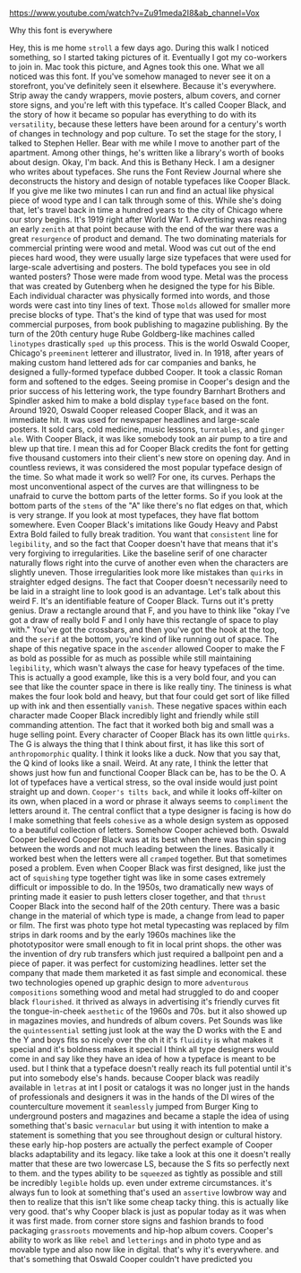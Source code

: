 https://www.youtube.com/watch?v=Zu91meda2I8&ab_channel=Vox 

Why this font is everywhere 

Hey, this is me home `stroll` a few days ago. During this walk I noticed something, so I started taking pictures of it. Eventually I got my co-workers to join in. Mac took this picture, and Agnes took this one. What we all noticed was this font. If you've somehow managed to never see it on a storefront, you've definitely seen it elsewhere. Because it's everywhere. Strip away the candy wrappers, movie posters, album covers, and corner store signs, and you're left with this typeface. It's called Cooper Black, and the story of how it became so popular has everything to do with its `versatility`, because these letters have been around for a century's worth of changes in technology and pop culture. To set the stage for the story, I talked to Stephen Heller. Bear with me while I move to another part of the apartment. Among other things, he's written like a library's worth of books about design. Okay, I'm back. And this is Bethany Heck. I am a designer who writes about typefaces. She runs the Font Review Journal where she deconstructs the history and design of notable typefaces like Cooper Black. If you give me like two minutes I can run and find an actual like physical piece of wood type and I can talk through some of this. While she's doing that, let's travel back in time a hundred years to the city of Chicago where our story begins. It's 1919 right after World War 1. Advertising was reaching an early `zenith` at that point because with the end of the war there was a great `resurgence` of product and demand. The two dominating materials for commercial printing were wood and metal. Wood was cut out of the end pieces hard wood, they were usually large size typefaces that were used for large-scale advertising and posters. The bold typefaces you see in old wanted posters? Those were made from wood type. Metal was the process that was created by Gutenberg when he designed the type for his Bible. Each individual character was physically formed into words, and those words were cast into tiny lines of text. Those `molds` allowed for smaller more precise blocks of type. That's the kind of type that was used for most commercial purposes, from book publishing to magazine publishing. By the turn of the 20th century huge Rube Goldberg-like machines called `linotypes` drastically `sped up` this process. This is the world Oswald Cooper, Chicago's `preeminent` letterer and illustrator, lived in. In 1918, after years of making custom hand lettered ads for car companies and banks, he designed a fully-formed typeface dubbed Cooper. It took a classic Roman form and softened to the edges. Seeing promise in Cooper's design and the prior success of his lettering work, the type foundry Barnhart Brothers and Spindler asked him to make a bold display `typeface` based on the font. Around 1920, Oswald Cooper released Cooper Black, and it was an immediate hit. It was used for newspaper headlines and large-scale posters. It sold cars, cold medicine, music lessons, `turntables`, and `ginger ale`. With Cooper Black, it was like somebody took an air pump to a tire and blew up that tire. I mean this ad for Cooper Black credits the font for getting five thousand customers into their client's new store on opening day. And in countless reviews, it was considered the most popular typeface design of the time. So what made it work so well? For one, its curves. Perhaps the most unconventional aspect of the curves are that willingness to be unafraid to curve the bottom parts of the letter forms. So if you look at the bottom parts of the `stems` of the "A" like there's no flat edges on that, which is very strange. If you look at most typefaces, they have flat bottom somewhere. Even Cooper Black's imitations like Goudy Heavy and Pabst Extra Bold failed to fully break tradition. You want that `consistent` line for `legibility`, and so the fact that Cooper doesn't have that means that it's very forgiving to irregularities. Like the baseline serif of one character naturally flows right into the curve of another even when the characters are slightly uneven. Those irregularities look more like mistakes than `quirks` in straighter edged designs. The fact that Cooper doesn't necessarily need to be laid in a straight line to look good is an advantage. Let's talk about this weird F. It's an identifiable feature of Cooper Black. Turns out it's pretty genius. Draw a rectangle around that F, and you have to think like "okay I've got a draw of really bold F and I only have this rectangle of space to play with." You've got the crossbars, and then you've got the hook at the top, and the `serif` at the bottom, you're kind of like running out of space. The shape of this negative space in the `ascender` allowed Cooper to make the F as bold as possible for as much as possible while still maintaining `legibility`, which wasn't always the case for heavy typefaces of the time. This is actually a good example, like this is a very bold four, and you can see that like the counter space in there is like really tiny. The tininess is what makes the four look bold and heavy, but that four could get sort of like filled up with ink and then essentially `vanish`. These negative spaces within each character made Cooper Black incredibly light and friendly while still commanding attention. The fact that it worked both big and small was a huge selling point. Every character of Cooper Black has its own little `quirks`. The G is always the thing that I think about first, it has like this sort of `anthropomorphic` quality. I think it looks like a duck. Now that you say that, the Q kind of looks like a snail. Weird. At any rate, I think the letter that shows just how fun and functional Cooper Black can be, has to be the O. A lot of typefaces have a vertical stress, so the oval inside would just point straight up and down. `Cooper's tilts back`, and while it looks off-kilter on its own, when placed in a word or phrase it always seems to `compliment` the letters around it. The central conflict that a type designer is facing is how do I make something that feels `cohesive` as a whole design system as opposed to a beautiful collection of letters. Somehow Cooper achieved both. Oswald Cooper believed Cooper Black was at its best when there was thin spacing between the words and not much leading between the lines. Basically it worked best when the letters were all `cramped` together. But that sometimes posed a problem. Even when Cooper Black was first designed, like just the act of `squishing` type together tight was like in some cases extremely difficult or impossible to do. In the 1950s, two dramatically new ways of printing made it easier to push letters closer together, and that `thrust` Cooper Black into the second half of the 20th century. There was a basic change in the material of which type is made, a change from lead to paper or film. The first was photo type hot metal typecasting was replaced by film strips in dark rooms and by the early 1960s machines like the phototypositor were small enough to fit in local print shops. the other was the invention of dry rub transfers which just required a ballpoint pen and a piece of paper. it was perfect for customizing headlines. letter set the company that made them marketed it as fast simple and economical. these two technologies opened up graphic design to more `adventurous` `compositions` something wood and metal had struggled to do and cooper black `flourished`. it thrived as always in advertising it's friendly curves fit the tongue-in-cheek `aesthetic` of the 1960s and 70s. but it also showed up in magazines movies, and hundreds of album covers. Pet Sounds was like the `quintessential` setting just look at the way the D works with the E and the Y and boys fits so nicely over the oh it it's `fluidity` is what makes it special and it's boldness makes it special I think all type designers would come in and say like they have an idea of how a typeface is meant to be used. but I think that a typeface doesn't really reach its full potential until it's put into somebody else's hands. because Cooper black was readily available in `letras` at int I posit or catalogs it was no longer just in the hands of professionals and designers it was in the hands of the DI wires of the counterculture movement it `seamlessly` jumped from Burger King to underground posters and magazines and became a staple the idea of using something that's basic `vernacular` but using it with intention to make a statement is something that you see throughout design or cultural history. these early hip-hop posters are actually the perfect example of Cooper blacks adaptability and its legacy. like take a look at this one it doesn't really matter that these are two lowercase LS, because the S fits so perfectly next to them. and the types ability to be `squeezed` as tightly as possible and still be incredibly `legible` holds up. even under extreme circumstances. it's always fun to look at something that's used an `assertive` lowbrow way and then to realize that this isn't like some cheap tacky thing. this is actually like very good. that's why Cooper black is just as popular today as it was when it was first made. from corner store signs and fashion brands to food packaging `grassroots` movements and hip-hop album covers. Cooper's ability to work as like `rebel` and `letterings` and in photo type and as movable type and also now like in digital. that's why it's everywhere. and that's something that Oswald Cooper couldn't have predicted you 